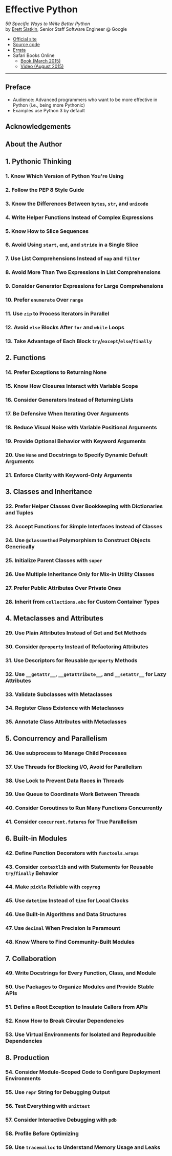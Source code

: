 # Effective Python
*59 Specific Ways to Write Better Python*<br>
by [Brett Slatkin](http://www.onebigfluke.com/), Senior Staff Software Engineer @ Google

- [Official site](http://www.effectivepython.com/)
- [Source code](https://github.com/bslatkin/effectivepython)
- [Errata](https://github.com/bslatkin/effectivepython/blob/master/Errata.md)
- Safari Books Online
  - [Book (March 2015)](https://www.safaribooksonline.com/library/view/effective-python-59/9780134034416/)
  - [Video (August 2015)](https://www.safaribooksonline.com/library/view/effective-python/9780134175249/)

---

## Preface

- Audience: Advanced programmers who want to be more effective in Python (i.e., being more Pythonic)
- Examples use Python 3 by default

## Acknowledgements
## About the Author

## 1. Pythonic Thinking
### 1. Know Which Version of Python You're Using
### 2. Follow the PEP 8 Style Guide
### 3. Know the Differences Between `bytes`, `str`, and `unicode`
### 4. Write Helper Functions Instead of Complex Expressions
### 5. Know How to Slice Sequences
### 6. Avoid Using `start`, `end`, and `stride` in a Single Slice
### 7. Use List Comprehensions Instead of `map` and `filter`
### 8. Avoid More Than Two Expressions in List Comprehensions
### 9. Consider Generator Expressions for Large Comprehensions
### 10. Prefer `enumerate` Over `range`
### 11. Use `zip` to Process Iterators in Parallel
### 12. Avoid `else` Blocks After `for` and `while` Loops
### 13. Take Advantage of Each Block `try`/`except`/`else`/`finally`

## 2. Functions
### 14. Prefer Exceptions to Returning None
### 15. Know How Closures Interact with Variable Scope
### 16. Consider Generators Instead of Returning Lists
### 17. Be Defensive When Iterating Over Arguments
### 18. Reduce Visual Noise with Variable Positional Arguments
### 19. Provide Optional Behavior with Keyword Arguments
### 20. Use `None` and Docstrings to Specify Dynamic Default Arguments
### 21. Enforce Clarity with Keyword-Only Arguments

## 3. Classes and Inheritance
### 22. Prefer Helper Classes Over Bookkeeping with Dictionaries and Tuples
### 23. Accept Functions for Simple Interfaces Instead of Classes
### 24. Use `@classmethod` Polymorphism to Construct Objects Generically
### 25. Initialize Parent Classes with `super`
### 26. Use Multiple Inheritance Only for Mix-in Utility Classes
### 27. Prefer Public Attributes Over Private Ones
### 28. Inherit from `collections.abc` for Custom Container Types

## 4. Metaclasses and Attributes
### 29. Use Plain Attributes Instead of Get and Set Methods
### 30. Consider `@property` Instead of Refactoring Attributes
### 31. Use Descriptors for Reusable `@property` Methods
### 32. Use `__getattr__`, `__getattribute__`, and `__setattr__` for Lazy Attributes
### 33. Validate Subclasses with Metaclasses
### 34. Register Class Existence with Metaclasses
### 35. Annotate Class Attributes with Metaclasses

## 5. Concurrency and Parallelism
### 36. Use subprocess to Manage Child Processes
### 37. Use Threads for Blocking I/O, Avoid for Parallelism
### 38. Use Lock to Prevent Data Races in Threads
### 39. Use Queue to Coordinate Work Between Threads
### 40. Consider Coroutines to Run Many Functions Concurrently
### 41. Consider `concurrent.futures` for True Parallelism

## 6. Built-in Modules
### 42. Define Function Decorators with `functools.wraps`
### 43. Consider `contextlib` and with Statements for Reusable `try`/`finally` Behavior
### 44. Make `pickle` Reliable with `copyreg`
### 45. Use `datetime` Instead of `time` for Local Clocks
### 46. Use Built-in Algorithms and Data Structures
### 47. Use `decimal` When Precision Is Paramount
### 48. Know Where to Find Community-Built Modules

## 7. Collaboration
### 49. Write Docstrings for Every Function, Class, and Module
### 50. Use Packages to Organize Modules and Provide Stable APIs
### 51. Define a Root Exception to Insulate Callers from APIs
### 52. Know How to Break Circular Dependencies
### 53. Use Virtual Environments for Isolated and Reproducible Dependencies

## 8. Production
### 54. Consider Module-Scoped Code to Configure Deployment Environments
### 55. Use `repr` String for Debugging Output
### 56. Test Everything with `unittest`
### 57. Consider Interactive Debugging with `pdb`
### 58. Profile Before Optimizing
### 59. Use `tracemalloc` to Understand Memory Usage and Leaks
